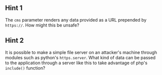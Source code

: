 ## Hint 1
The `cms` parameter renders any data provided as a URL prepended by `https://`. How might this be unsafe?

## Hint 2
It is possible to make a simple file server on an attacker's machine through modules such as python's `https.server`. What kind of data can be passed to the application through a server like this to take advantage of php's `include()` function?